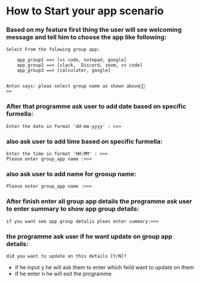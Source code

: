 # How to Start your app scenario

### Based on my feature first thing the user will see welcoming message and tell him to choose the app like following:
```
Select From the folowing group app:

    app_group1 ==> [vs code, notepad, google]
    app_group2 ==> [slack,  Discord, zoom, vs code]
    app_group3 ==> [calculater, google]
      
    
Anton says: pleas select group name as shown above📣📣
>> 
```
### After that programme ask user to add date based on specific furmella:
```
Enter the date in format 'dd-mm-yyyy' : >>>

```
### also ask user to add time based on specific furmella:
```
Enter the time in format 'HH:MM' : >>>
Please enter group_app name :>>>

```
### also ask user to add name for grooup name:
```
Please enter group_app name :>>>

```
### After finish enter all group app details the programme ask user to enter summary to show app group details:
```
if you want see app group detalis pleas enter summary:>>>
```
### the programme ask user if he want update on group app details:
```
did you want to update on this details [Y/N]? 
```
   * if he input y he will ask them to enter which feild want to update on them
   * if he enter n he will exit the programme
